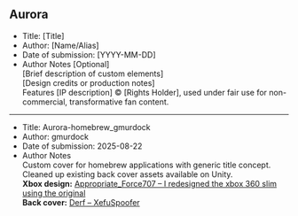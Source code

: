 ## Aurora

- Title: [Title]
- Author: [Name/Alias]
- Date of submission: [YYYY-MM-DD]
- Author Notes [Optional]  
	[Brief description of custom elements]  
	[Design credits or production notes]  
	Features [IP description] © [Rights Holder], used under fair use for non-commercial, transformative fan content.  

---

- Title: Aurora-homebrew_gmurdock
- Author: gmurdock
- Date of submission: 2025-08-22
- Author Notes  
	Custom cover for homebrew applications with generic title concept.  
	Cleaned up existing back cover assets available on Unity.  
	**Xbox design:** [Appropriate_Force707 – I redesigned the xbox 360 slim using the original](https://www.reddit.com/r/xbox360/comments/1gcru9r/i_redesigned_the_xbox_360_slim_using_the_original/)  
	**Back cover:** [Derf – XefuSpoofer](https://xboxunity.net)  
